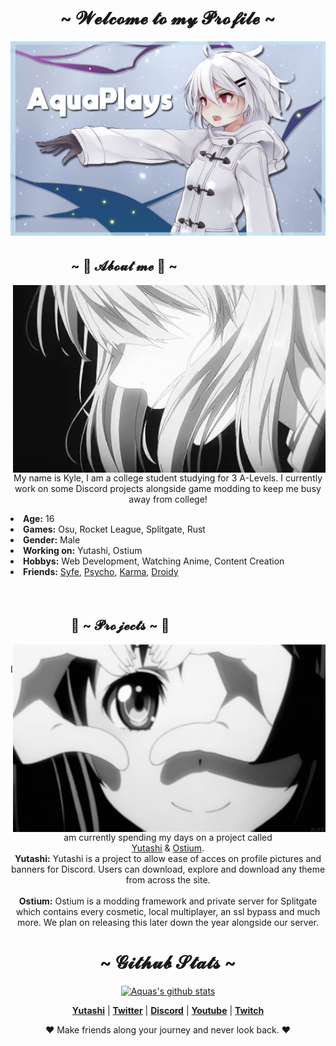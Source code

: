 <h1 align="center">~ 𝓦𝓮𝓵𝓬𝓸𝓶𝓮 𝓽𝓸 𝓶𝔂 𝓟𝓻𝓸𝓯𝓲𝓵𝓮 ~</h1>
<p align="center">
    <a href=""><img src="banner.png" alt="aqua's Banner"></a>
    </p>
<div>
    <h2 align="left">ㅤㅤㅤㅤㅤ~ 📝 𝓐𝓫𝓸𝓾𝓽 𝓶𝓮 📝 ~</h2>
    <p>
        <img src="gif_one.gif" align="right">
</div>
<div>
    <p align="center">
        My name is Kyle, I am a college student studying for 3 A-Levels. I currently work on some Discord projects alongside game modding to keep me busy away from college!
        <li>          
            <b>Age:</b> 16
            </li>
            <li>
            <b>Games:</b> Osu, Rocket League, Splitgate, Rust
            </li>
            <li>
            <b>Gender:</b> Male
            </li>
            <li>
            <b>Working on:</b> Yutashi, Ostium
            </li>
            <li>
            <b>Hobbys:</b> Web Development, Watching Anime, Content Creation
            </li>
            <li>
            <b>Friends:</b> <a href="https://github.com/ItsSyfe">Syfe</a>, <a href="https://github.com/PsychoPast">Psycho</a>, <a href="https://github.com/karmakittenx">Karma</a>, <a href="https://github.com/SiLeNSwOrD">Droidy</a>
        </li>
    </p>
    <br>
    <h2 align="left">ㅤㅤㅤㅤㅤ📇 ~ 𝓟𝓻𝓸𝓳𝓮𝓬𝓽𝓼 ~ 📇</h2>
        <img src="gif_two.gif" align="right">
    <br>
    <p align="center">I am currently spending my days on a project called <br><a href="https://yutashi.xyz">Yutashi</a> & <a href="https://github.com/OstiumDev">Ostium</a>. <br><b>Yutashi:</b> Yutashi is a project to allow ease of acces on profile pictures and banners for Discord. Users can download, explore and download any theme from across the site.<br><br><b>Ostium:</b> Ostium is a modding framework and private server for Splitgate which contains every cosmetic, local multiplayer, an ssl bypass and much more. We plan on releasing this later down the year alongside our server.</p>
</div>
<h1 align="center">~ 𝓖𝓲𝓽𝓱𝓾𝓫 𝓢𝓽𝓪𝓽𝓼 ~</h1>
<p align="center">
    <a href="https://github.com/aquaplaysyt"><img src="https://github-readme-stats.vercel.app/api?username=aquaplaysyt&hide_border=true&show_icons=true" alt="Aquas's github stats"></a>
  </p>
  
  <p align="center">
    <strong><a href="https://yutashi.xyz">Yutashi</a></strong> |
    <strong><a href="https://twitter.com/aquaplaysyt">Twitter</a></strong> |
    <strong><a href="https://discord.gg/wR9rfFT">Discord</a></strong> |
    <strong><a href="https://youtube.com/aqua">Youtube</a></strong> |
    <strong><a href="https://www.twitch.tv/aquaplaysx">Twitch</a></strong>
  </p>
  
  <p align="center">❤ Make friends along your journey and never look back. ❤</p>
<br>
